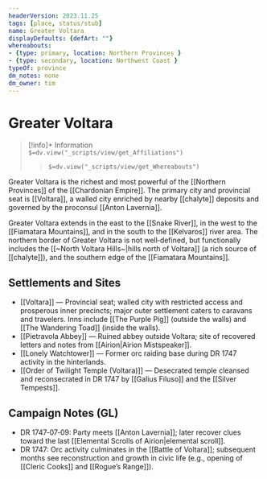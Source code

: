 ```yaml
---
headerVersion: 2023.11.25
tags: [place, status/stub]
name: Greater Voltara
displayDefaults: {defArt: ""}
whereabouts: 
- {type: primary, location: Northern Provinces }
- {type: secondary, location: Northwest Coast }
typeOf: province
dm_notes: none
dm_owner: tim
---
```

# Greater Voltara
>[!info]+ Information  
> `$=dv.view("_scripts/view/get_Affiliations")`  
>> `$=dv.view("_scripts/view/get_Whereabouts")`

Greater Voltara is the richest and most powerful of the [[Northern Provinces]] of the [[Chardonian Empire]]. The primary city and provincial seat is [[Voltara]], a walled city enriched by nearby [[chalyte]] deposits and governed by the proconsul [[Anton Lavernia]]. 

Greater Voltara extends in the east to the [[Snake River]], in the west to the [[Fiamatara Mountains]], and in the south to the [[Kelvaros]] river area. The northern border of Greater Voltara is not well‑defined, but functionally includes the [[~North Voltara Hills~|hills north of Voltara]] (a rich source of [[chalyte]]), and the southern edge of the [[Fiamatara Mountains]].

## Settlements and Sites

- [[Voltara]] — Provincial seat; walled city with restricted access and prosperous inner precincts; major outer settlement caters to caravans and travelers. Inns include [[The Purple Pig]] (outside the walls) and [[The Wandering Toad]] (inside the walls). 
- [[Pietravola Abbey]] — Ruined abbey outside Voltara; site of recovered letters and notes from [[Airion|Airion Mistspeaker]].
- [[Lonely Watchtower]] — Former orc raiding base during DR 1747 activity in the hinterlands.
- [[Order of Twilight Temple (Voltara)]] — Desecrated temple cleansed and reconsecrated in DR 1747 by [[Galius Filuso]] and the [[Silver Tempests]].

## Campaign Notes (GL)

- DR 1747‑07‑09: Party meets [[Anton Lavernia]]; later recover clues toward the last [[Elemental Scrolls of Airion|elemental scroll]].
- DR 1747: Orc activity culminates in the [[Battle of Voltara]]; subsequent months see reconstruction and growth in civic life (e.g., opening of [[Cleric Cooks]] and [[Rogue’s Range]]).
